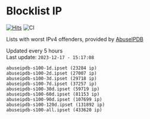 # Blocklist IP

[![Hits](https://hits.seeyoufarm.com/api/count/incr/badge.svg?url=https%3A%2F%2Fgithub.com%2Fborestad%2Fblocklist-ip%2F&count_bg=%2379C83D&title_bg=%23555555&icon=&icon_color=%23E7E7E7&title=hits&edge_flat=false)](https://hits.seeyoufarm.com)  ![CI](https://img.shields.io/github/workflow/status/borestad/blocklist-ip/CI?style=flat-square)

Lists with worst IPv4 offenders, provided by [AbuseIPDB](https://www.abuseipdb.com/)

<!-- FOOTER-PLACEHOLDER -->
Updated every 5 hours<br>
Last update: `2023-12-17 - 15:17:08`
```
abuseipdb-s100-1d.ipset (23284 ip)
abuseipdb-s100-2d.ipset (27007 ip)
abuseipdb-s100-3d.ipset (29718 ip)
abuseipdb-s100-7d.ipset (37257 ip)
abuseipdb-s100-30d.ipset (59719 ip)
abuseipdb-s100-60d.ipset (81153 ip)
abuseipdb-s100-90d.ipset (107699 ip)
abuseipdb-s100-120d.ipset (131892 ip)
abuseipdb-s100-all.ipset (433620 ip)
```
